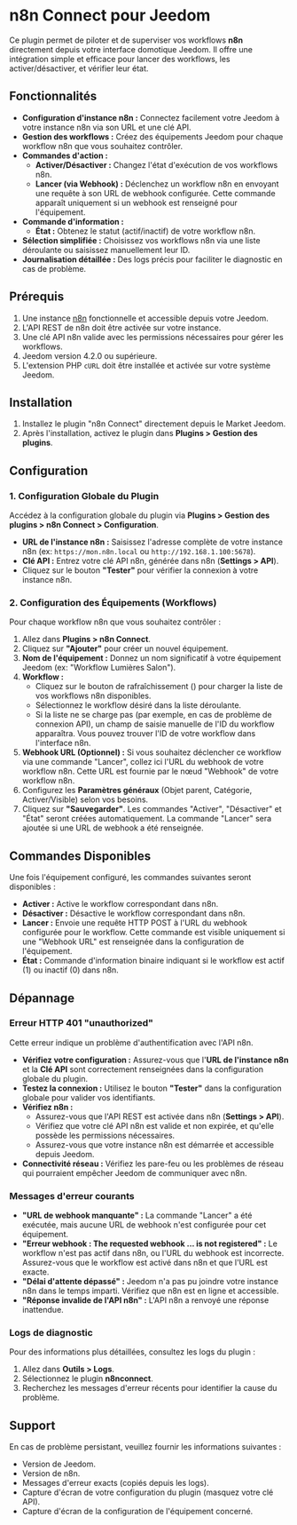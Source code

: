# n8n Connect pour Jeedom

Ce plugin permet de piloter et de superviser vos workflows **n8n** directement depuis votre interface domotique Jeedom. Il offre une intégration simple et efficace pour lancer des workflows, les activer/désactiver, et vérifier leur état.

## Fonctionnalités

*   **Configuration d'instance n8n :** Connectez facilement votre Jeedom à votre instance n8n via son URL et une clé API.
*   **Gestion des workflows :** Créez des équipements Jeedom pour chaque workflow n8n que vous souhaitez contrôler.
*   **Commandes d'action :**
    *   **Activer/Désactiver :** Changez l'état d'exécution de vos workflows n8n.
    *   **Lancer (via Webhook) :** Déclenchez un workflow n8n en envoyant une requête à son URL de webhook configurée. Cette commande apparaît uniquement si un webhook est renseigné pour l'équipement.
*   **Commande d'information :**
    *   **État :** Obtenez le statut (actif/inactif) de votre workflow n8n.
*   **Sélection simplifiée :** Choisissez vos workflows n8n via une liste déroulante ou saisissez manuellement leur ID.
*   **Journalisation détaillée :** Des logs précis pour faciliter le diagnostic en cas de problème.

## Prérequis

1.  Une instance [n8n](https://n8n.io/) fonctionnelle et accessible depuis votre Jeedom.
2.  L'API REST de n8n doit être activée sur votre instance.
3.  Une clé API n8n valide avec les permissions nécessaires pour gérer les workflows.
4.  Jeedom version 4.2.0 ou supérieure.
5.  L'extension PHP `cURL` doit être installée et activée sur votre système Jeedom.

## Installation

1.  Installez le plugin "n8n Connect" directement depuis le Market Jeedom.
2.  Après l'installation, activez le plugin dans **Plugins > Gestion des plugins**.

## Configuration

### 1. Configuration Globale du Plugin

Accédez à la configuration globale du plugin via **Plugins > Gestion des plugins > n8n Connect > Configuration**.

*   **URL de l'instance n8n :** Saisissez l'adresse complète de votre instance n8n (ex: `https://mon.n8n.local` ou `http://192.168.1.100:5678`).
*   **Clé API :** Entrez votre clé API n8n, générée dans n8n (**Settings > API**).
*   Cliquez sur le bouton **"Tester"** pour vérifier la connexion à votre instance n8n.

### 2. Configuration des Équipements (Workflows)

Pour chaque workflow n8n que vous souhaitez contrôler :

1.  Allez dans **Plugins > n8n Connect**.
2.  Cliquez sur **"Ajouter"** pour créer un nouvel équipement.
3.  **Nom de l'équipement :** Donnez un nom significatif à votre équipement Jeedom (ex: "Workflow Lumières Salon").
4.  **Workflow :**
    *   Cliquez sur le bouton de rafraîchissement (<i class="fas fa-sync"></i>) pour charger la liste de vos workflows n8n disponibles.
    *   Sélectionnez le workflow désiré dans la liste déroulante.
    *   Si la liste ne se charge pas (par exemple, en cas de problème de connexion API), un champ de saisie manuelle de l'ID du workflow apparaîtra. Vous pouvez trouver l'ID de votre workflow dans l'interface n8n.
5.  **Webhook URL (Optionnel) :** Si vous souhaitez déclencher ce workflow via une commande "Lancer", collez ici l'URL du webhook de votre workflow n8n. Cette URL est fournie par le nœud "Webhook" de votre workflow n8n.
6.  Configurez les **Paramètres généraux** (Objet parent, Catégorie, Activer/Visible) selon vos besoins.
7.  Cliquez sur **"Sauvegarder"**. Les commandes "Activer", "Désactiver" et "État" seront créées automatiquement. La commande "Lancer" sera ajoutée si une URL de webhook a été renseignée.

## Commandes Disponibles

Une fois l'équipement configuré, les commandes suivantes seront disponibles :

*   **Activer :** Active le workflow correspondant dans n8n.
*   **Désactiver :** Désactive le workflow correspondant dans n8n.
*   **Lancer :** Envoie une requête HTTP POST à l'URL du webhook configurée pour le workflow. Cette commande est visible uniquement si une "Webhook URL" est renseignée dans la configuration de l'équipement.
*   **État :** Commande d'information binaire indiquant si le workflow est actif (1) ou inactif (0) dans n8n.

## Dépannage

### Erreur HTTP 401 "unauthorized"

Cette erreur indique un problème d'authentification avec l'API n8n.

*   **Vérifiez votre configuration :** Assurez-vous que l'**URL de l'instance n8n** et la **Clé API** sont correctement renseignées dans la configuration globale du plugin.
*   **Testez la connexion :** Utilisez le bouton **"Tester"** dans la configuration globale pour valider vos identifiants.
*   **Vérifiez n8n :**
    *   Assurez-vous que l'API REST est activée dans n8n (**Settings > API**).
    *   Vérifiez que votre clé API n8n est valide et non expirée, et qu'elle possède les permissions nécessaires.
    *   Assurez-vous que votre instance n8n est démarrée et accessible depuis Jeedom.
*   **Connectivité réseau :** Vérifiez les pare-feu ou les problèmes de réseau qui pourraient empêcher Jeedom de communiquer avec n8n.

### Messages d'erreur courants

*   **"URL de webhook manquante" :** La commande "Lancer" a été exécutée, mais aucune URL de webhook n'est configurée pour cet équipement.
*   **"Erreur webhook : The requested webhook ... is not registered" :** Le workflow n'est pas actif dans n8n, ou l'URL du webhook est incorrecte. Assurez-vous que le workflow est activé dans n8n et que l'URL est exacte.
*   **"Délai d'attente dépassé" :** Jeedom n'a pas pu joindre votre instance n8n dans le temps imparti. Vérifiez que n8n est en ligne et accessible.
*   **"Réponse invalide de l'API n8n" :** L'API n8n a renvoyé une réponse inattendue.

### Logs de diagnostic

Pour des informations plus détaillées, consultez les logs du plugin :
1.  Allez dans **Outils > Logs**.
2.  Sélectionnez le plugin **n8nconnect**.
3.  Recherchez les messages d'erreur récents pour identifier la cause du problème.

## Support

En cas de problème persistant, veuillez fournir les informations suivantes :
*   Version de Jeedom.
*   Version de n8n.
*   Messages d'erreur exacts (copiés depuis les logs).
*   Capture d'écran de votre configuration du plugin (masquez votre clé API).
*   Capture d'écran de la configuration de l'équipement concerné.